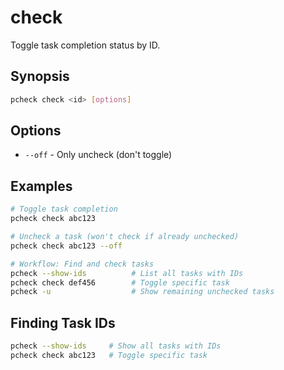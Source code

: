# check

Toggle task completion status by ID.

## Synopsis

```bash
pcheck check <id> [options]
```

## Options

- `--off` - Only uncheck (don't toggle)

## Examples

```bash
# Toggle task completion
pcheck check abc123

# Uncheck a task (won't check if already unchecked)
pcheck check abc123 --off

# Workflow: Find and check tasks
pcheck --show-ids          # List all tasks with IDs
pcheck check def456        # Toggle specific task
pcheck -u                  # Show remaining unchecked tasks
```

## Finding Task IDs

```bash
pcheck --show-ids     # Show all tasks with IDs
pcheck check abc123   # Toggle specific task
```
